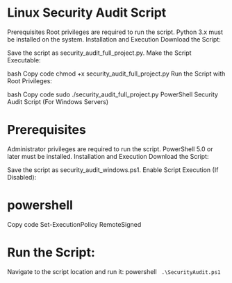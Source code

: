 # Linux Security Audit Script
Prerequisites
Root privileges are required to run the script.
Python 3.x must be installed on the system.
Installation and Execution
Download the Script:

Save the script as security_audit_full_project.py.
Make the Script Executable:

bash
Copy code
chmod +x security_audit_full_project.py
Run the Script with Root Privileges:

bash
Copy code
sudo ./security_audit_full_project.py
PowerShell Security Audit Script (For Windows Servers)
# Prerequisites
Administrator privileges are required to run the script.
PowerShell 5.0 or later must be installed.
Installation and Execution
Download the Script:

Save the script as security_audit_windows.ps1.
Enable Script Execution (If Disabled):

# powershell
Copy code
Set-ExecutionPolicy RemoteSigned
# Run the Script:

Navigate to the script location and run it:
powershell
 ``` .\SecurityAudit.ps1```
